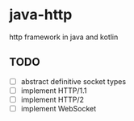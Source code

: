 # java-http
http framework in java and kotlin

## TODO
- [ ] abstract definitive socket types
- [ ] implement HTTP/1.1
- [ ] implement HTTP/2
- [ ] implement WebSocket
